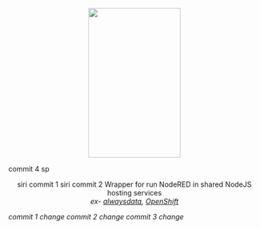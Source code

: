 <p align="center">
  <img width="184" height="300" src="https://i.ibb.co/wCs7j1s/node-red-runner3.png">
</p>
commit 4 sp
<p align="center">
siri commit 1
siri commit 2
  Wrapper for run NodeRED in shared NodeJS hosting services <br><i>ex- <a href="https://www.alwaysdata.com/en/">alwaysdata</a>, <a href="https://www.openshift.com/try">OpenShift</a><i/>
</p>

commit 1 change
commit 2 change
commit 3 change